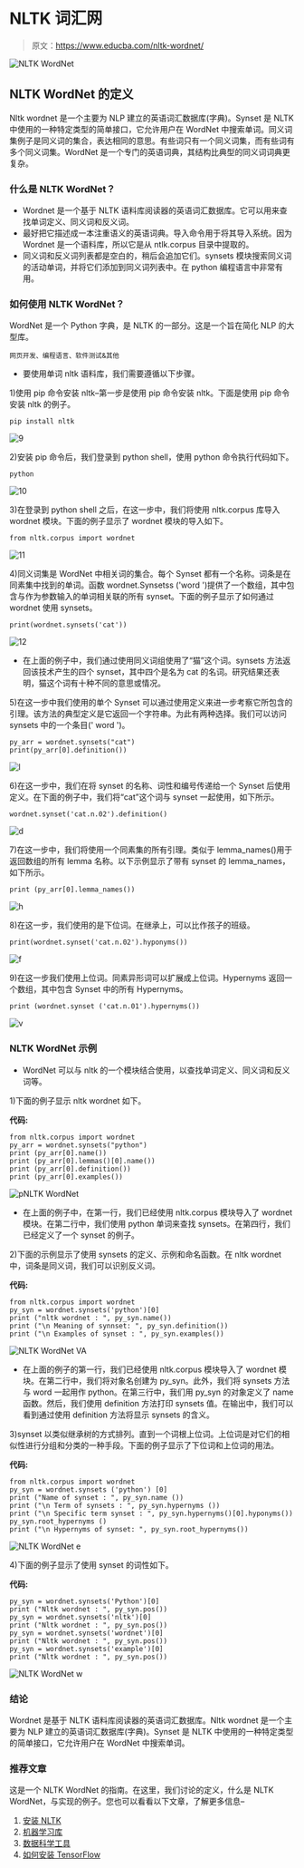 # NLTK 词汇网

> 原文：<https://www.educba.com/nltk-wordnet/>

![NLTK WordNet](img/09c02cc9ef6b940496cab7a821eb0243.png)



## NLTK WordNet 的定义

Nltk wordnet 是一个主要为 NLP 建立的英语词汇数据库(字典)。Synset 是 NLTK 中使用的一种特定类型的简单接口，它允许用户在 WordNet 中搜索单词。同义词集例子是同义词的集合，表达相同的意思。有些词只有一个同义词集，而有些词有多个同义词集。WordNet 是一个专门的英语词典，其结构比典型的同义词词典更复杂。

### 什么是 NLTK WordNet？

*   Wordnet 是一个基于 NLTK 语料库阅读器的英语词汇数据库。它可以用来查找单词定义、同义词和反义词。
*   最好把它描述成一本注重语义的英语词典。导入命令用于将其导入系统。因为 Wordnet 是一个语料库，所以它是从 ntlk.corpus 目录中提取的。
*   同义词和反义词列表都是空白的，稍后会追加它们。synsets 模块搜索同义词的活动单词，并将它们添加到同义词列表中。在 python 编程语言中非常有用。

### 如何使用 NLTK WordNet？

WordNet 是一个 Python 字典，是 NLTK 的一部分。这是一个旨在简化 NLP 的大型库。

<small>网页开发、编程语言、软件测试&其他</small>

*   要使用单词 nltk 语料库，我们需要遵循以下步骤。

1)使用 pip 命令安装 nltk–第一步是使用 pip 命令安装 nltk。下面是使用 pip 命令安装 nltk 的例子。

```
pip install nltk
```

![9](img/871a1614a6fbbe0eb7bbf51dde3fb2cb.png)



2)安装 pip 命令后，我们登录到 python shell，使用 python 命令执行代码如下。

```
python
```

![10](img/5032e82eacd92974960fad68acfed2d8.png)



3)在登录到 python shell 之后，在这一步中，我们将使用 nltk.corpus 库导入 wordnet 模块。下面的例子显示了 wordnet 模块的导入如下。

```
from nltk.corpus import wordnet
```

![11](img/28c8b73b17047950798e4f5026dbe0a6.png)



4)同义词集是 WordNet 中相关词的集合。每个 Synset 都有一个名称。词条是在同素集中找到的单词。函数 wordnet.Synsetss ('word ')提供了一个数组，其中包含与作为参数输入的单词相关联的所有 synset。下面的例子显示了如何通过 wordnet 使用 synsets。

```
print(wordnet.synsets('cat'))
```

![12](img/8351f3a7b0f79e5e43b53ce9bca1de3e.png)



*   在上面的例子中，我们通过使用同义词组使用了“猫”这个词。synsets 方法返回该技术产生的四个 synset，其中四个是名为 cat 的名词。研究结果还表明，猫这个词有十种不同的意思或情况。

5)在这一步中我们使用的单个 Synset 可以通过使用定义来进一步考察它所包含的引理。该方法的典型定义是它返回一个字符串。为此有两种选择。我们可以访问 synsets 中的一个条目(' word ')。

```
py_arr = wordnet.synsets("cat")
print(py_arr[0].definition())
```

![l](img/c469b4756f286920ca94f22d43adf3b9.png)



6)在这一步中，我们在将 synset 的名称、词性和编号传递给一个 Synset 后使用定义。在下面的例子中，我们将“cat”这个词与 synset 一起使用，如下所示。

```
wordnet.synset('cat.n.02').definition()
```

![d](img/8f6dadbf76bbdf515a35760e92f311e1.png)



7)在这一步中，我们将使用一个同素集的所有引理。类似于 lemma_names()用于返回数组的所有 lemma 名称。以下示例显示了带有 synset 的 lemma_names，如下所示。

```
print (py_arr[0].lemma_names())
```

![h](img/f123313459a33d1a15c7649d886914a9.png)



8)在这一步，我们使用的是下位词。在继承上，可以比作孩子的班级。

```
print(wordnet.synset('cat.n.02').hyponyms())
```

![f](img/9d9d2ebb2f21b959118f285e1ed68764.png)



9)在这一步我们使用上位词。同素异形词可以扩展成上位词。Hypernyms 返回一个数组，其中包含 Synset 中的所有 Hypernyms。

```
print (wordnet.synset ('cat.n.01').hypernyms())
```

![v](img/006310198f2f912e622684053e929eb0.png)



### NLTK WordNet 示例

*   WordNet 可以与 nltk 的一个模块结合使用，以查找单词定义、同义词和反义词等。

1)下面的例子显示 nltk wordnet 如下。

**代码:**

```
from nltk.corpus import wordnet
py_arr = wordnet.synsets("python")
print (py_arr[0].name())
print (py_arr[0].lemmas()[0].name())
print (py_arr[0].definition())
print (py_arr[0].examples())
```

![pNLTK WordNet ](img/7c8df22911dc40f7c2179feec5ee04bf.png)



*   在上面的例子中，在第一行，我们已经使用 nltk.corpus 模块导入了 wordnet 模块。在第二行中，我们使用 python 单词来查找 synsets。在第四行，我们已经定义了一个 synset 的例子。

2)下面的示例显示了使用 synsets 的定义、示例和命名函数。在 nltk wordnet 中，词条是同义词，我们可以识别反义词。

**代码:**

```
from nltk.corpus import wordnet
py_syn = wordnet.synsets('python')[0]
print ("nltk wordnet : ", py_syn.name())
print ("\n Meaning of synnset: ", py_syn.definition())
print ("\n Examples of synset : ", py_syn.examples())
```

![NLTK WordNet VA](img/31d26246950b941e63d0aa4b46de5733.png)



*   在上面的例子的第一行，我们已经使用 nltk.corpus 模块导入了 wordnet 模块。在第二行中，我们将对象名创建为 py_syn。此外，我们将 synsets 方法与 word 一起用作 python。在第三行中，我们用 py_syn 的对象定义了 name 函数。然后，我们使用 definition 方法打印 synsets 值。在输出中，我们可以看到通过使用 definition 方法将显示 synsets 的含义。

3)synset 以类似继承树的方式排列。直到一个词根上位词。上位词是对它们的相似性进行分组和分类的一种手段。下面的例子显示了下位词和上位词的用法。

**代码:**

```
from nltk.corpus import wordnet
py_syn = wordnet.synsets ('python') [0]
print ("Name of synset : ", py_syn.name ())
print ("\n Term of synsets : ", py_syn.hypernyms ())
print ("\n Specific term synset : ", py_syn.hypernyms()[0].hyponyms())
py_syn.root_hypernyms ()
print ("\n Hypernyms of synset: ", py_syn.root_hypernyms())
```

![NLTK WordNet e](img/a9bd4d7b90fc0f4c662dd4552da0b1fb.png)



4)下面的例子显示了使用 synset 的词性如下。

**代码:**

```
py_syn = wordnet.synsets('Python')[0]
print ("Nltk wordnet : ", py_syn.pos())
py_syn = wordnet.synsets('nltk')[0]
print ("Nltk wordnet : ", py_syn.pos())
py_syn = wordnet.synsets('wordnet')[0]
print ("Nltk wordnet : ", py_syn.pos())
py_syn = wordnet.synsets('example')[0]
print ("Nltk wordnet : ", py_syn.pos())
```

![NLTK WordNet w](img/de12fbe618711a7341917ebd0059aa17.png)



### 结论

Wordnet 是基于 NLTK 语料库阅读器的英语词汇数据库。Nltk wordnet 是一个主要为 NLP 建立的英语词汇数据库(字典)。Synset 是 NLTK 中使用的一种特定类型的简单接口，它允许用户在 WordNet 中搜索单词。

### 推荐文章

这是一个 NLTK WordNet 的指南。在这里，我们讨论的定义，什么是 NLTK WordNet，与实现的例子。您也可以看看以下文章，了解更多信息–

1.  [安装 NLTK](https://www.educba.com/install-nltk/)
2.  [机器学习库](https://www.educba.com/machine-learning-libraries/)
3.  [数据科学工具](https://www.educba.com/data-science-tools/)
4.  [如何安装 TensorFlow](https://www.educba.com/install-tensorflow/)





